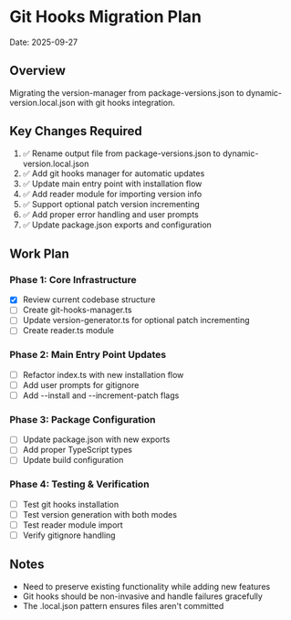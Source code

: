 # Git Hooks Migration Plan

Date: 2025-09-27

## Overview

Migrating the version-manager from package-versions.json to dynamic-version.local.json with git hooks integration.

## Key Changes Required

1. ✅ Rename output file from package-versions.json to dynamic-version.local.json
2. ✅ Add git hooks manager for automatic updates
3. ✅ Update main entry point with installation flow
4. ✅ Add reader module for importing version info
5. ✅ Support optional patch version incrementing
6. ✅ Add proper error handling and user prompts
7. ✅ Update package.json exports and configuration

## Work Plan

### Phase 1: Core Infrastructure

- [x] Review current codebase structure
- [ ] Create git-hooks-manager.ts
- [ ] Update version-generator.ts for optional patch incrementing
- [ ] Create reader.ts module

### Phase 2: Main Entry Point Updates

- [ ] Refactor index.ts with new installation flow
- [ ] Add user prompts for gitignore
- [ ] Add --install and --increment-patch flags

### Phase 3: Package Configuration

- [ ] Update package.json with new exports
- [ ] Add proper TypeScript types
- [ ] Update build configuration

### Phase 4: Testing & Verification

- [ ] Test git hooks installation
- [ ] Test version generation with both modes
- [ ] Test reader module import
- [ ] Verify gitignore handling

## Notes

- Need to preserve existing functionality while adding new features
- Git hooks should be non-invasive and handle failures gracefully
- The .local.json pattern ensures files aren't committed
